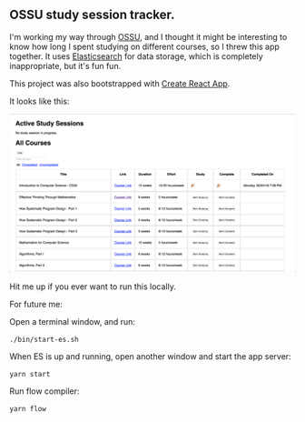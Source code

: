 ## OSSU study session tracker.

I'm working my way through [OSSU](https://github.com/ossu/computer-science), and I thought it might be interesting to know how long I spent studying on different courses, so I threw this app together. It uses [Elasticsearch](https://www.elastic.co) for data storage, which is completely inappropriate, but it's fun fun.

This project was also bootstrapped with [Create React App](https://github.com/facebookincubator/create-react-app).

It looks like this:

![Screenshot number 1](./screenshot1.png)

Hit me up if you ever want to run this locally.


For future me:

Open a terminal window, and run:

```
./bin/start-es.sh
```

When ES is up and running, open another window and start the app server:

```
yarn start
```

Run flow compiler:

```
yarn flow
```
